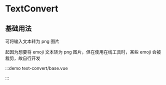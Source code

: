 # TextConvert

## 基础用法

可将输入文本转为 png 图片

起因为想要将 emoji 文本转为 png 图片，但在使用在线工具时，某些 emoji 会被裁剪，故自行开发

:::demo text-convert/base.vue

:::
